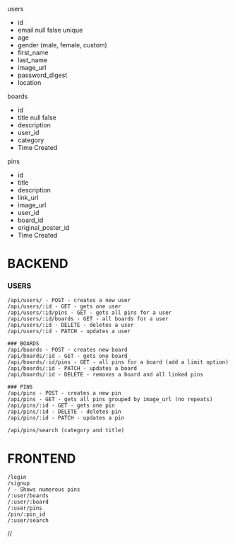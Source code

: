 users
  * id
  * email null false unique
  * age
  * gender (male, female, custom)
  * first_name
  * last_name
  * image_url
  * password_digest
  * location

boards
  * id
  * title null false
  * description
  * user_id
  * category
  * Time Created

pins
  * id
  * title
  * description
  * link_url
  * image_url
  * user_id
  * board_id
  * original_poster_id
  * Time Created

# BACKEND
### USERS
```
/api/users/ - POST - creates a new user
/api/users/:id - GET - gets one user
/api/users/:id/pins - GET - gets all pins for a user
/api/users/:id/boards - GET - all boards for a user
/api/users/:id - DELETE - deletes a user
/api/users/:id - PATCH - updates a user

### BOARDS
/api/boards - POST - creates new board
/api/boards/:id - GET - gets one board
/api/boards/:id/pins - GET - all pins for a board (add a limit option)
/api/boards/:id - PATCH - updates a board
/api/boards/:id - DELETE - removes a board and all linked pins

### PINS
/api/pins - POST - creates a new pin
/api/pins - GET - gets all pins grouped by image_url (no repeats)
/api/pins/:id - GET - gets one pin
/api/pins/:id - DELETE - deletes pin  
/api/pins/:id - PATCH - updates a pin  

/api/pins/search (category and title)
```
# FRONTEND
```
/login
/signup
/ - Shows numerous pins  
/:user/boards
/:user/:board
/:user/pins
/pin/:pin_id
/:user/search

```










//
